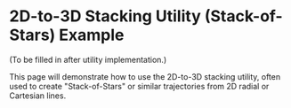 # 2D-to-3D Stacking Utility (Stack-of-Stars) Example

(To be filled in after utility implementation.)

This page will demonstrate how to use the 2D-to-3D stacking utility, often used to create "Stack-of-Stars" or similar trajectories from 2D radial or Cartesian lines.
